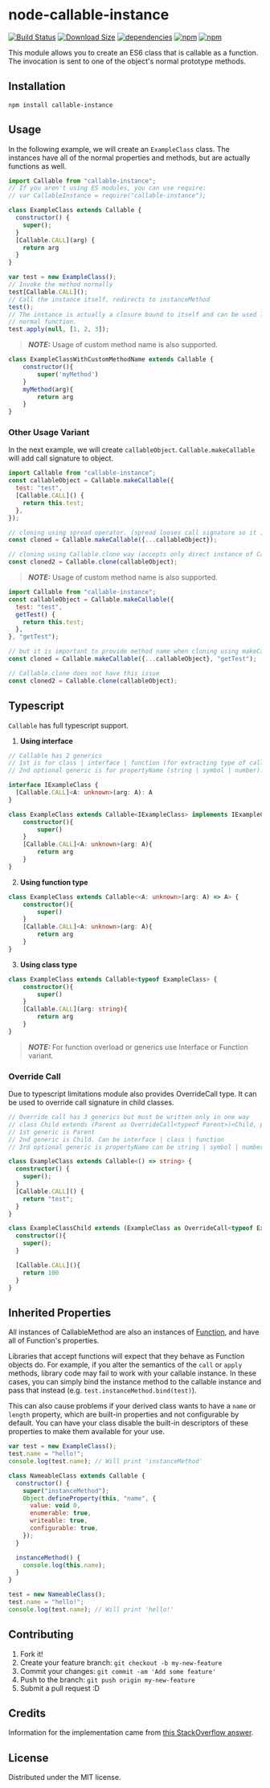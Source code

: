 # node-callable-instance

[![Build Status](https://img.shields.io/github/actions/workflow/status/CGamesPlay/node-callable-instance/node.js.yml?branch=master)](https://github.com/CGamesPlay/node-callable-instance/actions/workflows/node.js.yml) [![Download Size](https://img.shields.io/bundlephobia/min/callable-instance.svg?style=flat)](https://bundlephobia.com/package/callable-instance@latest) [![dependencies](https://img.shields.io/badge/dependencies-none-brightgreen)](https://www.npmjs.com/package/callable-instance?activeTab=dependencies) [![npm](https://img.shields.io/npm/v/callable-instance)](https://www.npmjs.com/package/callable-instance) [![npm](https://img.shields.io/npm/dw/callable-instance)](https://www.npmjs.com/package/callable-instance)

This module allows you to create an ES6 class that is callable as a function. The invocation is sent to one of the object's normal prototype methods.

## Installation

```
npm install callable-instance
```

## Usage

In the following example, we will create an `ExampleClass` class. The instances have all of the normal properties and methods, but are actually functions as well.

```javascript
import Callable from "callable-instance";
// If you aren't using ES modules, you can use require:
// var CallableInstance = require("callable-instance");

class ExampleClass extends Callable {
  constructor() {
    super();
  }
  [Callable.CALL](arg) {
    return arg
  }
}

var test = new ExampleClass();
// Invoke the method normally
test[Callable.CALL]();
// Call the instance itself, redirects to instanceMethod
test();
// The instance is actually a closure bound to itself and can be used like a
// normal function.
test.apply(null, [1, 2, 3]);
```
> **_NOTE:_**  Usage of custom method name is also supported.

```javascript
class ExampleClassWithCustomMethodName extends Callable {
    constructor(){
        super('myMethod')
    }
    myMethod(arg){
        return arg
    }
}
```

### Other Usage Variant
In the next example, we will create `callableObject`. `Callable.makeCallable` will add call signature to object.

```javascript
import Callable from "callable-instance";
const callableObject = Callable.makeCallable({
  test: "test",
  [Callable.CALL]() {
    return this.test;
  },
});

// cloning using spread operator. (spread looses call signature so it is important to call makeCallable again)
const cloned = Callable.makeCallable({...callableObject});

// cloning using Callable.clone way (accepts only direct instance of Callable. e.g. made with makeCallable)
const cloned2 = Callable.clone(callableObject);
```
> **_NOTE:_**  Usage of custom method name is also supported.
```javascript
import Callable from "callable-instance";
const callableObject = Callable.makeCallable({
  test: "test",
  getTest() {
    return this.test;
  },
}, "getTest");

// but it is important to provide method name when cloning using makeCallable
const cloned = Callable.makeCallable({...callableObject}, "getTest");

// Callable.clone does not have this issue
const cloned2 = Callable.clone(callableObject);
```

## Typescript


`Callable` has full typescript support.

1. **Using interface**

```typescript
// Callable has 2 generics
// 1st is for class | interface | function (for extracting type of call signature)
// 2nd optional generic is for propertyName (string | symbol | number). defaults to Callable.CALL

interface IExampleClass {
  [Callable.CALL]<A: unknown>(arg: A): A
}

class ExampleClass extends Callable<IExampleClass> implements IExampleClass {
    constructor(){
        super()
    }
    [Callable.CALL]<A: unknown>(arg: A){
        return arg
    }
}
```

2. **Using function type**
```typescript
class ExampleClass extends Callable<<A: unknown>(arg: A) => A> {
    constructor(){
        super()
    }
    [Callable.CALL]<A: unknown>(arg: A){
        return arg
    }
}
```

3. **Using class type**
```typescript
class ExampleClass extends Callable<typeof ExampleClass> {
    constructor(){
        super()
    }
    [Callable.CALL](arg: string){
        return arg
    }
}
```
> **_NOTE:_**  For function overload or generics use Interface or Function variant.

### **Override Call**

Due to typescript limitations module also provides OverrideCall type.
It can be used to override call signature in child classes.

```typescript
// Override call has 3 generics but must be written only in one way
// class Child extends (Parent as OverrideCall<typeof Parent>)<Child, propertyName>
// 1st generic is Parent
// 2nd generic is Child. Can be interface | class | function
// 3rd optional generic is propertyName can be string | symbol | number. defaults to Callable.CALL

class ExampleClass extends Callable<() => string> {
  constructor() {
    super();
  }
  [Callable.CALL]() {
    return "test";
  }
}

class ExampleClassChild extends (ExampleClass as OverrideCall<typeof ExampleClass>)<() => number> {
  constructor(){
    super();
  }

  [Callable.CALL](){
    return 100
  }
}
```

## Inherited Properties

All instances of CallableMethod are also an instances of [Function](https://developer.mozilla.org/en-US/docs/Web/JavaScript/Reference/Global_Objects/Function), and have all of Function's properties.

Libraries that accept functions will expect that they behave as Function objects do. For example, if you alter the semantics of the `call` or `apply` methods, library code may fail to work with your callable instance. In these cases, you can simply bind the instance method to the callable instance and pass that instead (e.g. `test.instanceMethod.bind(test)`).

This can also cause problems if your derived class wants to have a `name` or `length` property, which are built-in properties and not configurable by default. You can have your class disable the built-in descriptors of these properties to make them available for your use.

```javascript
var test = new ExampleClass();
test.name = "hello!";
console.log(test.name); // Will print 'instanceMethod'

class NameableClass extends Callable {
  constructor() {
    super("instanceMethod");
    Object.defineProperty(this, "name", {
      value: void 0,
      enumerable: true,
      writeable: true,
      configurable: true,
    });
  }

  instanceMethod() {
    console.log(this.name);
  }
}

test = new NameableClass();
test.name = "hello!";
console.log(test.name); // Will print 'hello!'
```

## Contributing

1. Fork it!
2. Create your feature branch: `git checkout -b my-new-feature`
3. Commit your changes: `git commit -am 'Add some feature'`
4. Push to the branch: `git push origin my-new-feature`
5. Submit a pull request :D

## Credits

Information for the implementation came from [this StackOverflow answer](http://stackoverflow.com/a/36871498/123899).

## License

Distributed under the MIT license.
